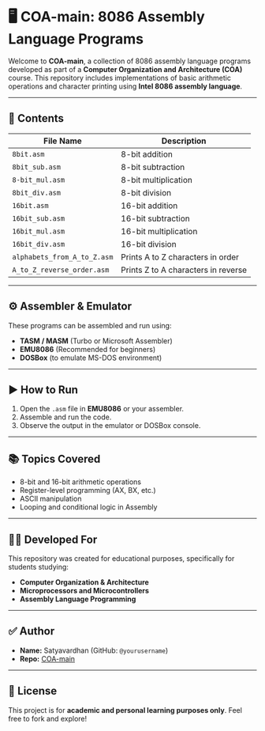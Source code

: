 
# 🖥️ COA-main: 8086 Assembly Language Programs

Welcome to **COA-main**, a collection of 8086 assembly language programs developed as part of a **Computer Organization and Architecture (COA)** course. This repository includes implementations of basic arithmetic operations and character printing using **Intel 8086 assembly language**.

---

## 📁 Contents

| File Name                     | Description |
|------------------------------|-------------|
| `8bit.asm`                   | 8-bit addition |
| `8bit_sub.asm`               | 8-bit subtraction |
| `8-bit_mul.asm`              | 8-bit multiplication |
| `8bit_div.asm`               | 8-bit division |
| `16bit.asm`                  | 16-bit addition |
| `16bit_sub.asm`              | 16-bit subtraction |
| `16bit_mul.asm`              | 16-bit multiplication |
| `16bit_div.asm`              | 16-bit division |
| `alphabets_from_A_to_Z.asm`  | Prints A to Z characters in order |
| `A_to_Z_reverse_order.asm`   | Prints Z to A characters in reverse |

---

## ⚙️ Assembler & Emulator

These programs can be assembled and run using:

- **TASM / MASM** (Turbo or Microsoft Assembler)
- **EMU8086** (Recommended for beginners)
- **DOSBox** (to emulate MS-DOS environment)

---

## ▶️ How to Run

1. Open the `.asm` file in **EMU8086** or your assembler.
2. Assemble and run the code.
3. Observe the output in the emulator or DOSBox console.

---

## 📚 Topics Covered

- 8-bit and 16-bit arithmetic operations
- Register-level programming (AX, BX, etc.)
- ASCII manipulation
- Looping and conditional logic in Assembly

---

## 🧑‍🎓 Developed For

This repository was created for educational purposes, specifically for students studying:

- **Computer Organization & Architecture**
- **Microprocessors and Microcontrollers**
- **Assembly Language Programming**

---

## ✅ Author

- **Name:** Satyavardhan (GitHub: `@yourusername`)
- **Repo:** [COA-main](https://github.com/lasyapriyalanka05/COA)

---

## 📝 License

This project is for **academic and personal learning purposes only**. Feel free to fork and explore!
